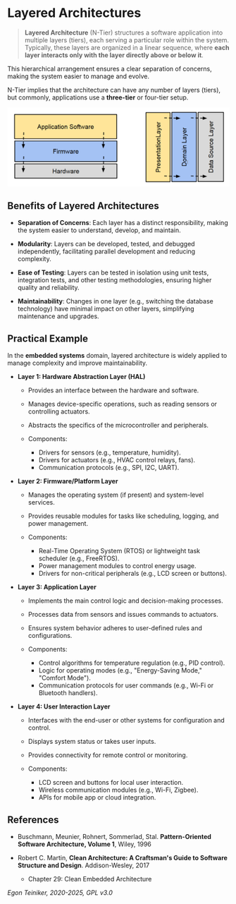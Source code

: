 # Layered Architectures

> **Layered Architecture** (N-Tier) structures a software application into multiple 
> layers (tiers), each serving a particular role within the system. 
> Typically, these layers are organized in a linear sequence, where **each 
> layer interacts only with the layer directly above or below it**. 

This hierarchical arrangement ensures a clear separation of concerns, 
making the system easier to manage and evolve.

N-Tier implies that the architecture can have any number of layers (tiers), 
but commonly, applications use a **three-tier** or four-tier setup.

![Layered Architecture](figures/LayeredArchitecture.png)


## Benefits of Layered Architectures

* **Separation of Concerns**: Each layer has a distinct responsibility, 
    making the system easier to understand, develop, and maintain.

* **Modularity**: Layers can be developed, tested, and debugged independently, 
    facilitating parallel development and reducing complexity.

* **Ease of Testing**: Layers can be tested in isolation using unit tests, 
    integration tests, and other testing methodologies, ensuring higher quality 
    and reliability.

* **Maintainability**: Changes in one layer (e.g., switching the database 
    technology) have minimal impact on other layers, simplifying maintenance 
    and upgrades.


## Practical Example

In the **embedded systems** domain, layered architecture is widely applied to manage 
complexity and improve maintainability. 

* **Layer 1: Hardware Abstraction Layer (HAL)**
    * Provides an interface between the hardware and software.
    * Manages device-specific operations, such as reading sensors or controlling actuators.
    * Abstracts the specifics of the microcontroller and peripherals.

    * Components:
        * Drivers for sensors (e.g., temperature, humidity).
        * Drivers for actuators (e.g., HVAC control relays, fans).
        * Communication protocols (e.g., SPI, I2C, UART).

* **Layer 2: Firmware/Platform Layer**
    * Manages the operating system (if present) and system-level services.
    * Provides reusable modules for tasks like scheduling, logging, and power management.

    * Components:
        * Real-Time Operating System (RTOS) or lightweight task scheduler (e.g., FreeRTOS).
        * Power management modules to control energy usage.
        * Drivers for non-critical peripherals (e.g., LCD screen or buttons).

* **Layer 3: Application Layer**
    * Implements the main control logic and decision-making processes.
    * Processes data from sensors and issues commands to actuators.
    * Ensures system behavior adheres to user-defined rules and configurations.    

    * Components:
        * Control algorithms for temperature regulation (e.g., PID control).
        * Logic for operating modes (e.g., "Energy-Saving Mode," "Comfort Mode").
        * Communication protocols for user commands (e.g., Wi-Fi or Bluetooth handlers). 

* **Layer 4: User Interaction Layer**
    * Interfaces with the end-user or other systems for configuration and control.
    * Displays system status or takes user inputs.
    * Provides connectivity for remote control or monitoring.

    * Components:
        * LCD screen and buttons for local user interaction.
        * Wireless communication modules (e.g., Wi-Fi, Zigbee).
        * APIs for mobile app or cloud integration.

## References 

* Buschmann, Meunier, Rohnert, Sommerlad, Stal. 
    **Pattern-Oriented Software Architecture, Volume 1**, 
    Wiley, 1996

* Robert C. Martin, 
    **Clean Architecture: A Craftsman's Guide to Software Structure and Design**.
    Addison-Wesley, 2017
    * Chapter 29: Clean Embedded Architecture

*Egon Teiniker, 2020-2025, GPL v3.0*